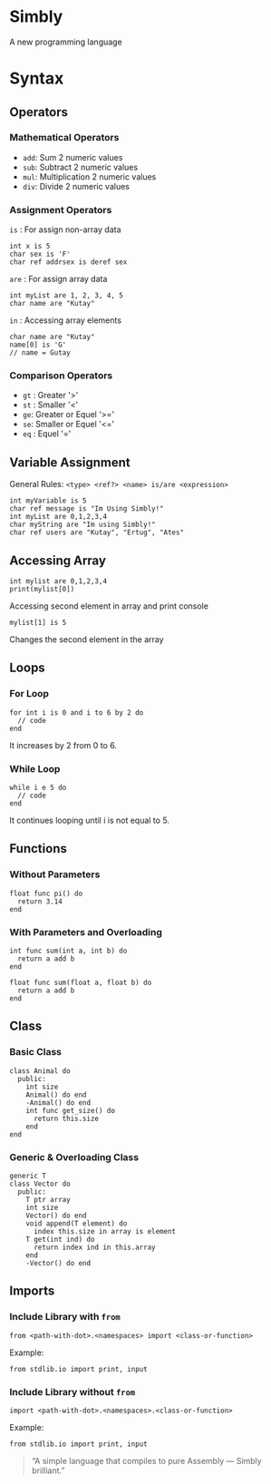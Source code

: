 # Simbly
  A new programming language

# Syntax

## Operators
### Mathematical Operators
  - `add`: Sum 2 numeric values
  - `sub`: Subtract 2 numeric values
  - `mul`: Multiplication 2 numeric values
  - `div`: Divide 2 numeric values
### Assignment Operators
  `is`  : For assign non-array data
  ```
  int x is 5
  char sex is 'F'
  char ref addrsex is deref sex
  ```
  `are` : For assign array data
  ```
  int myList are 1, 2, 3, 4, 5
  char name are "Kutay"
  ```
  `in`  : Accessing array elements
  ```
  char name are "Kutay"
  name[0] is 'G'
  // name = Gutay
  ```
### Comparison Operators
  - `gt` : Greater '>'
  - `st` : Smaller '<'
  - `ge`: Greater or Equel '>='
  - `se`: Smaller or Equel '<='
  - `eq` : Equel '='

## Variable Assignment
  General Rules:
  `<type> <ref?> <name> is/are <expression>`
  ```
  int myVariable is 5
  char ref message is "Im Using Simbly!"
  int myList are 0,1,2,3,4
  char myString are "Im using Simbly!"
  char ref users are "Kutay", "Ertug", "Ates"
  ```

## Accessing Array
  ```
  int mylist are 0,1,2,3,4
  print(mylist[0])
  ```
  Accessing second element in array and print console

  ```
  mylist[1] is 5
  ```
  Changes the second element in the array

## Loops
### For Loop
  ```
  for int i is 0 and i to 6 by 2 do
    // code
  end
  ```
  It increases by 2 from 0 to 6.

### While Loop
  ```
  while i e 5 do
    // code
  end
  ```
  It continues looping until i is not equal to 5.

## Functions
### Without Parameters
  ```
  float func pi() do
    return 3.14
  end
  ```
### With Parameters and Overloading 
  ```
  int func sum(int a, int b) do
    return a add b
  end
  
  float func sum(float a, float b) do
    return a add b
  end
  ```
## Class
### Basic Class
  ```
  class Animal do
    public:
      int size
      Animal() do end
      -Animal() do end
      int func get_size() do
        return this.size
      end
  end
  ```
### Generic & Overloading Class
  ```
  generic T
  class Vector do
    public:
      T ptr array
      int size
      Vector() do end
      void append(T element) do
        index this.size in array is element
      T get(int ind) do
        return index ind in this.array
      end
      -Vector() do end
  ```

## Imports
### Include Library with `from`
  ```
  from <path-with-dot>.<namespaces> import <class-or-function>
  ```
  Example:
  ```
  from stdlib.io import print, input
  ```
### Include Library without `from`
  ```
  import <path-with-dot>.<namespaces>.<class-or-function>
  ```
  Example:
  ```
  from stdlib.io import print, input
  ```

> “A simple language that compiles to pure Assembly — Simbly brilliant.”
 
